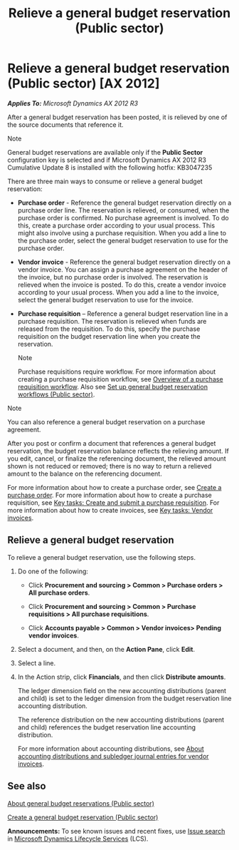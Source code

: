 ﻿---
title: Relieve a general budget reservation (Public sector)
TOCTitle: Relieve a general budget reservation (Public sector)
ms:assetid: 99336a75-c941-4d88-b791-bab15db9a354
ms:mtpsurl: https://technet.microsoft.com/en-us/library/Dn792458(v=AX.60)
ms:contentKeyID: 65205503
ms.date: 05/05/2015
mtps_version: v=AX.60
f1_keywords:
- public sector
- budget reservation
- budget reservations
- general budget reservation
- general budget reservations
- relief of a budget reservation
- relief of a general budget reservation
- relief of budget reservations
---

# Relieve a general budget reservation (Public sector) [AX 2012]


_**Applies To:** Microsoft Dynamics AX 2012 R3_

After a general budget reservation has been posted, it is relieved by one of the source documents that reference it.


> [!NOTE]
> <P>General budget reservations are available only if the <STRONG>Public Sector</STRONG> configuration key is selected and if Microsoft Dynamics AX 2012 R3 Cumulative Update 8 is installed with the following hotfix: KB3047235</P>



There are three main ways to consume or relieve a general budget reservation:

  - **Purchase order** - Reference the general budget reservation directly on a purchase order line. The reservation is relieved, or consumed, when the purchase order is confirmed. No purchase agreement is involved. To do this, create a purchase order according to your usual process. This might also involve using a purchase requisition. When you add a line to the purchase order, select the general budget reservation to use for the purchase order.

  - **Vendor invoice** - Reference the general budget reservation directly on a vendor invoice. You can assign a purchase agreement on the header of the invoice, but no purchase order is involved. The reservation is relieved when the invoice is posted. To do this, create a vendor invoice according to your usual process. When you add a line to the invoice, select the general budget reservation to use for the invoice.

  - **Purchase requisition** – Reference a general budget reservation line in a purchase requisition. The reservation is relieved when funds are released from the requisition. To do this, specify the purchase requisition on the budget reservation line when you create the reservation.
    

    > [!NOTE]
    > <P>Purchase requisitions require workflow. For more information about creating a purchase requisition workflow, see <A href="overview-of-a-purchase-requisition-workflow.md">Overview of a purchase requisition workflow</A>. Also see <A href="set-up-general-budget-reservation-workflows-public-sector.md">Set up general budget reservation workflows (Public sector)</A>.</P>




> [!NOTE]
> <P>You can also reference a general budget reservation on a purchase agreement.</P>
> <P>After you post or confirm a document that references a general budget reservation, the budget reservation balance reflects the relieving amount. If you edit, cancel, or finalize the referencing document, the relieved amount shown is not reduced or removed; there is no way to return a relieved amount to the balance on the referencing document.</P>



For more information about how to create a purchase order, see [Create a purchase order](create-a-purchase-order.md). For more information about how to create a purchase requisition, see [Key tasks: Create and submit a purchase requisition](key-tasks-create-and-submit-a-purchase-requisition.md). For more information about how to create invoices, see [Key tasks: Vendor invoices](key-tasks-vendor-invoices.md).

## Relieve a general budget reservation

To relieve a general budget reservation, use the following steps.

1.  Do one of the following:
    
      - Click **Procurement and sourcing \> Common \> Purchase orders \> All purchase orders**.
    
      - Click **Procurement and sourcing \> Common \> Purchase requisitions \> All purchase requisitions**.
    
      - Click **Accounts payable \> Common \> Vendor invoices\> Pending vendor invoices**.

2.  Select a document, and then, on the **Action Pane**, click **Edit**.

3.  Select a line.

4.  In the Action strip, click **Financials**, and then click **Distribute amounts**.
    
    The ledger dimension field on the new accounting distributions (parent and child) is set to the ledger dimension from the budget reservation line accounting distribution.
    
    The reference distribution on the new accounting distributions (parent and child) references the budget reservation line accounting distribution.
    
    For more information about accounting distributions, see [About accounting distributions and subledger journal entries for vendor invoices](about-accounting-distributions-and-subledger-journal-entries-for-vendor-invoices.md).

## See also

[About general budget reservations (Public sector)](about-general-budget-reservations-public-sector.md)

[Create a general budget reservation (Public sector)](create-a-general-budget-reservation-public-sector.md)

  
**Announcements:** To see known issues and recent fixes, use [Issue search](http://go.microsoft.com/fwlink/?linkid=389258) in [Microsoft Dynamics Lifecycle Services](http://go.microsoft.com/fwlink/?linkid=306505) (LCS).

